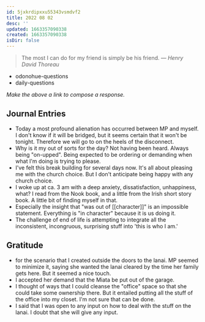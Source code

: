 ```yaml
---
id: 5jxkrdipxxu55343vsmdvf2
title: 2022 08 02
desc: ''
updated: 1663357090338
created: 1663357090338
isDir: false
---
```

> The most I can do for my friend is simply be his friend.
> — <cite>Henry David Thoreau</cite>

- odonohue-questions
- daily-questions

*Make the above a link to compose a response.*
## Journal Entries
- Today a most profound alienation has occurred between MP and myself. I don't know if it will be bridged, but it seems certain that it won't be tonight. Therefore we will go to on the heels of the disconnect.
- Why is it my out of sorts for the day? Not having been heard. Always being "on-upped". Being expected to be ordering or demanding when what I'm doing is trying to please.
- I've felt this break building for several days now. It's all about pleasing me with the church choice. But I don't anticipate being happy with any church choice.
- I woke up at ca. 3 am with a deep anxiety, dissatisfaction, unhappiness, what?  I read from the Nook book, and a little from the Irish short story book. A little bit of finding myself in that. 
- Especially the insight that "was out of [[character]]" is an impossible statement. Everything is "in character" because it is us doing it. 
- The challenge of end of life is attempting to integrate all the inconsistent, incongruous, surprising stuff into 'this is who I am.'

## Gratitude
- for the scenario that I created outside the doors to the lanai. MP seemed to minimize it, saying she wanted the lanai cleared by the time her family gets here. But it seemed a nice touch. 
- I accepted her demand that the Miata be put out of the garage.
- I thought of ways that I could cleanse the "office" space so that she could take some ownership there. But it entailed putting all the stuff of the office into my closet. I'm not sure that can be done.
- I said that I was open to any input on how to deal with the stuff on the lanai. I doubt that she will give any input.
